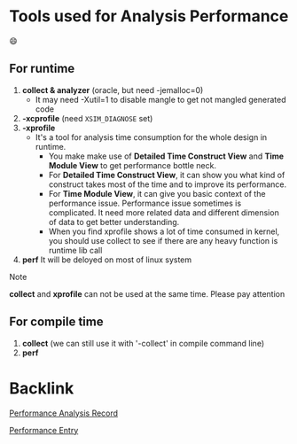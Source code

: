 # Tools used for Analysis Performance
😄

## For runtime
1. **collect & analyzer** (oracle, but need -jemalloc=0)
   - It may need -Xutil=1 to disable mangle to get not mangled generated code 
2. **-xcprofile** (need `XSIM_DIAGNOSE` set)
3. **-xprofile**
   - It's a tool for analysis time consumption for the whole design in runtime.
      - You make make use of **Detailed Time Construct View** and **Time Module View** to get performance bottle neck.
      - For **Detailed Time Construct View**, it can show you what kind of construct takes most of the time and to improve its performance.
      - For **Time Module View**, it can give you basic context of the performance issue. Performance issue sometimes is complicated. It need more related data and different dimension of data to get better understanding.
      - When you find xprofile shows a lot of time consumed in kernel, you should use collect to see if there are any heavy function is runtime lib call
4. **perf**
It will be deloyed on most of linux system

> [!NOTE]
> **collect** and **xprofile** can not be used at the same time. Please pay attention

## For compile time
1. **collect** (we can still use it with '-collect' in compile command line)
2. **perf**
   
# Backlink
[Performance Analysis Record](../../Record/PerformanceAnalysis.md)

[Performance Entry](PerformanceEntry.md)